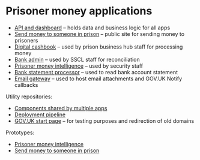 Prisoner money applications
===========================

- [API and dashboard](https://github.com/ministryofjustice/money-to-prisoners-api)
    – holds data and business logic for all apps
- [Send money to someone in prison](https://github.com/ministryofjustice/money-to-prisoners-send-money)
    – public site for sending money to prisoners
- [Digital cashbook](https://github.com/ministryofjustice/money-to-prisoners-cashbook)
    – used by prison business hub staff for processing money
- [Bank admin](https://github.com/ministryofjustice/money-to-prisoners-bank-admin)
    – used by SSCL staff for reconciliation
- [Prisoner money intelligence](https://github.com/ministryofjustice/money-to-prisoners-noms-ops)
    – used by security staff
- [Bank statement processor](https://github.com/ministryofjustice/money-to-prisoners-transaction-uploader)
    – used to read bank account statement
- [Email gateway](https://github.com/ministryofjustice/money-to-prisoners-emails)
    – used to host email attachments and GOV.UK Notify callbacks

Utility repositories:

- [Components shared by multiple apps](https://github.com/ministryofjustice/money-to-prisoners-common)
- [Deployment pipeline](https://github.com/ministryofjustice/money-to-prisoners-deploy)
- [GOV.UK start page](https://github.com/ministryofjustice/money-to-prisoners-start-page)
    –  for testing purposes and redirection of old domains

Prototypes:

- [Prisoner money intelligence](https://github.com/ministryofjustice/hmpps-monitor-prisoner-money-prototype)
- [Send money to someone in prison](https://github.com/ministryofjustice/hmpps-send-money-to-a-prisoner-prototype)

